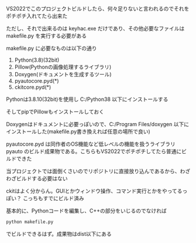 VS2022でこのプロジェクトビルドしたら、何々足りないと言われるのでそれをポチポチ入れてたら出来た

ただし、それで出来るのは keyhac.exe だけであり、その他必要なファイルは makefile.py を実行する必要がある

makefile.py に必要なものは以下の通り

1. Python(3.8)(32bit)
2. Pillow(Pythonの画像処理するライブラリ)
3. Doxygen(ドキュメントを生成するツール)
4. pyautocore.pyd(*)
5. ckitcore.pyd(*)

Pythonは3.8.10(32bit)を使用し C:/Python38 以下にインストールする

そしてpipでPillowもインストールしておく

Doxygenはドキュメントに必要っぽいので、C:/Program Files/doxygen 以下にインストールした(makefile.py書き換えれば任意の場所で良い)

pyautocore.pyd は同作者のOS機能など低レベルの機能を扱うライブラリ pyauto のビルド成果物である。こちらもVS2022でポチポチしてたら普通にビルドできた

当プロジェクトでは面倒くさいのでリポジトリに直接放り込んであるから、わざわざビルドする必要はない

ckitはよく分からん。GUIとかウィンドウ操作、コマンド実行とかをやってるっぽい？
こっちもすでにビルド済み

基本的に、Pythonコードを編集し、C++の部分をいじるのでなければ

```python
python makefile.py
```

でビルドできるはず。成果物はdist以下にある
